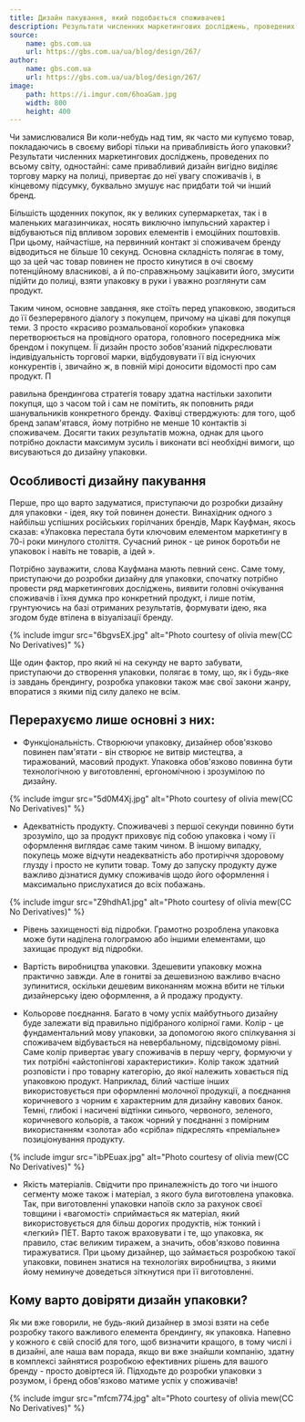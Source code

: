 ```yaml
---
title: Дизайн пакування, який подобається споживачеві
description: Результати численних маркетингових досліджень, проведених по всьому світу, одностайні - саме привабливий дизайн вигідно виділяє торгову марку на полиці, привертає до неї увагу споживачів і, в кінцевому підсумку, буквально змушує нас придбати той чи інший бренд.
source:
    name: gbs.com.ua
    url: https://gbs.com.ua/ua/blog/design/267/
author:
    name: gbs.com.ua
    url: https://gbs.com.ua/ua/blog/design/267/
image:
    path: https://i.imgur.com/6hoaGam.jpg
    width: 800
    height: 400
---
```


Чи замислювалися Ви коли-небудь над тим, як часто ми купуємо товар, покладаючись в своєму виборі тільки на привабливість
його упаковки?  Результати численних маркетингових досліджень, проведених по всьому світу, одностайні: саме привабливий
дизайн вигідно виділяє торгову марку на полиці, привертає до неї увагу споживачів і, в кінцевому підсумку, буквально
змушує нас придбати той чи інший бренд.

Більшість щоденних покупок, як у великих супермаркетах, так і в маленьких магазинчиках, носять виключно імпульсний характер
і відбуваються під впливом зорових елементів і емоційних поштовхів.  При цьому, найчастіше, на первинний контакт зі
споживачем бренду відводиться не більше 10 секунд.  Основна складність полягає в тому, що за цей час товар повинен
не просто кинутися в очі своєму потенційному власникові, а й по-справжньому зацікавити його, змусити підійти до полиці,
взяти упаковку в руки і уважно розглянути сам продукт.

Таким чином, основне завдання, яке стоїть перед упаковкою, зводиться до її безперервного діалогу з покупцем, причому на
цікаві для покупця теми.  З просто «красиво розмальованої коробки» упаковка перетворюється на провідного оратора,
головного посередника між брендом і покупцем.  Її дизайн просто зобов'язаний підкреслювати індивідуальність торгової
марки, відбудовувати її від існуючих конкурентів і, звичайно ж, в повній мірі доносити відомості про сам продукт.  П

равильна брендингова стратегія товару здатна настільки захопити покупця, що з часом той і сам не помітить, як поповнить
ряди шанувальників конкретного бренду.  Фахівці стверджують: для того, щоб бренд запам'ятався, йому потрібно не менше 10
контактів зі споживачем.  Досягти таких результатів можна, однак для цього потрібно докласти максимум зусиль і виконати
всі необхідні вимоги, що висуваються до дизайну упаковки.

## Особливості дизайну пакування

Перше, про що варто задуматися, приступаючи до розробки дизайну для упаковки - ідея, яку той повинен донести.
Винахідник одного з найбільш успішних російських горілчаних брендів, Марк Кауфман, якось сказав: «Упаковка перестала
бути ключовим елементом маркетингу в 70-і роки минулого століття.  Сучасний ринок - це ринок боротьби не упаковок і
навіть не товарів, а ідей ».

Потрібно зауважити, слова Кауфмана мають певний сенс.  Саме тому, приступаючи до розробки дизайну для упаковки, спочатку
потрібно провести ряд маркетингових досліджень, виявити головні очікування споживачів і їхня думка про конкретний продукт,
і лише потім, грунтуючись на базі отриманих результатів, формувати ідею, яка згодом буде втілена в візуалізації бренду.

{% include imgur src="6bgvsEX.jpg" alt="Photo courtesy of olivia mew(CC No Derivatives)" %}

Ще один фактор, про який ні на секунду не варто забувати, приступаючи до створення упаковки, полягає в тому, що, як і
будь-яке із завдань брендингу, розробка упаковки також має свої закони жанру, впоратися з якими під силу далеко не всім.

## Перерахуємо лише основні з них:

- Функціональність.  Створюючи упаковку, дизайнер обов'язково повинен пам'ятати - він створює не витвір мистецтва, а
тиражований, масовий продукт.  Упаковка обов'язково повинна бути технологічною у виготовленні, ергономічною і зрозумілою
по дизайну.

{% include imgur src="5d0M4Xj.jpg" alt="Photo courtesy of olivia mew(CC No Derivatives)" %}

- Адекватність продукту.  Споживачеві з першої секунди повинно бути зрозуміло, що за продукт приховує під собою упаковка
і чому її оформлення виглядає саме таким чином.  В іншому випадку, покупець може відчути неадекватність або протиріччя
здоровому глузду і просто не купити товар.  Тому до запуску продукту дуже важливо дізнатися думку споживачів щодо його
оформлення і максимально прислухатися до всіх побажань.

{% include imgur src="Z9hdhA1.jpg" alt="Photo courtesy of olivia mew(CC No Derivatives)" %}

- Рівень захищеності від підробки.  Грамотно розроблена упаковка може бути наділена голограмою або іншими елементами, що
захищає продукт від підробки.

- Вартість виробництва упаковки.  Здешевити упаковку можна практично завжди.  Але в гонитві за дешевизною важливо вчасно
зупинитися, оскільки дешевим виконанням можна вбити не тільки дизайнерську ідею оформлення, а й продажу продукту.

- Кольорове поєднання.  Багато в чому успіх майбутнього дизайну буде залежати від правильно підібраного колірної гами.
Колір - це фундаментальний мову упаковки, за допомогою якого спілкування зі споживачем відбувається на невербальному,
підсвідомому рівні.  Саме колір привертає увагу споживачів в першу чергу, формуючи у тих потрібні «айстопінгові
характеристики».  Колір також здатний розповісти і про товарну категорію, до якої належить ховається під упаковкою продукт.
Наприклад, білий частіше інших використовується при оформленні молочної продукції, а поєднання коричневого з чорним є
характерним для дизайну кавових банок.  Темні, глибокі і насичені відтінки синього, червоного, зеленого, коричневого
кольорів, а також чорний у поєднанні з помірним використанням «золота» або «срібла» підкреслять «преміальне»
позиціонування продукту.

{% include imgur src="ibPEuax.jpg" alt="Photo courtesy of olivia mew(CC No Derivatives)" %}

- Якість матеріалів.  Свідчити про приналежність до того чи іншого сегменту може також і матеріал, з якого була виготовлена
упаковка.  Так, при виготовленні упаковки напоїв скло за рахунок своєї товщини і «вагомості» сприймається як матеріал,
який використовується для більш дорогих продуктів, ніж тонкий і «легкий» ПЕТ.  Варто також враховувати і те, що упаковка,
як правило, стає великим тиражем, а значить, обов'язково повинна тиражуватися.  При цьому дизайнер, що займається
розробкою такої упаковки, повинен знатися на технологіях виробництва, з якими йому неминуче доведеться зіткнутися
при її виготовленні.

## Кому варто довіряти дизайн упаковки?

Як ми вже говорили, не будь-який дизайнер в змозі взяти на себе розробку такого важливого елемента брендингу, як упаковка.
Напевно у кожного є свій спосіб для того, щоб визначити кращого, в тому числі і в дизайні, але наша вам порада, якщо ви
вже знайшли компанію, здатну в комплексі зайнятися розробкою ефективних рішень для вашого бренду - просто довіртеся їй.
Підходьте до розробки упаковки з розумом, і бренд обов'язково матиме успіх у споживачів!

{% include imgur src="mfcm774.jpg" alt="Photo courtesy of olivia mew(CC No Derivatives)" %}






